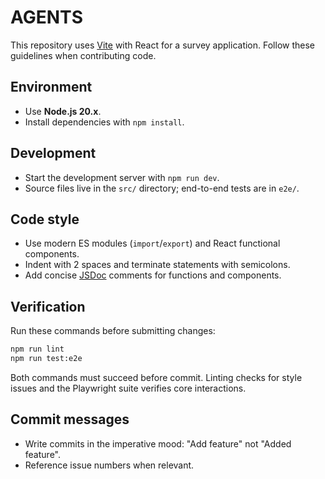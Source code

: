 # AGENTS

This repository uses [Vite](https://vitejs.dev) with React for a survey application.
Follow these guidelines when contributing code.

## Environment
- Use **Node.js 20.x**.
- Install dependencies with `npm install`.

## Development
- Start the development server with `npm run dev`.
- Source files live in the `src/` directory; end-to-end tests are in `e2e/`.

## Code style
- Use modern ES modules (`import`/`export`) and React functional components.
- Indent with 2 spaces and terminate statements with semicolons.
- Add concise [JSDoc](https://jsdoc.app) comments for functions and components.

## Verification
Run these commands before submitting changes:

```bash
npm run lint
npm run test:e2e
```

Both commands must succeed before commit. Linting checks for style issues and the Playwright suite verifies core interactions.

## Commit messages
- Write commits in the imperative mood: "Add feature" not "Added feature".
- Reference issue numbers when relevant.

